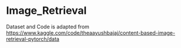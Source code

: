 # Image_Retrieval
Dataset and Code is adapted from https://www.kaggle.com/code/theaayushbajaj/content-based-image-retrieval-pytorch/data
